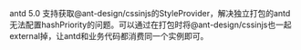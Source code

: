 antd 5.0 支持获取@ant-design/cssinjs的StyleProvider，解决独立打包的antd无法配置hashPriority的问题。可以通过在打包时将@ant-design/cssinjs也一起external掉，让antd和业务代码都消费同一个实例即可。
